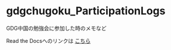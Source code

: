 # gdgchugoku_ParticipationLogs

GDG中国の勉強会に参加した時のメモなど

Read the Docsへのリンクは [こちら](http://gdgchugoku-participationlogs.readthedocs.org/ja/latest/)
